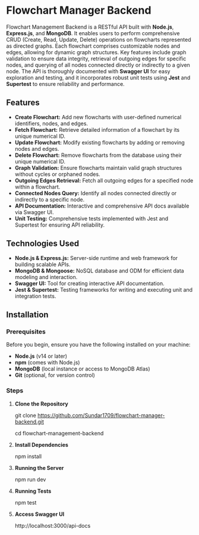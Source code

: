 # Flowchart Manager Backend

Flowchart Management Backend is a RESTful API built with **Node.js**, **Express.js**, and **MongoDB**. 
It enables users to perform comprehensive CRUD (Create, Read, Update, Delete) operations on flowcharts represented as directed graphs. 
Each flowchart comprises customizable nodes and edges, allowing for dynamic graph structures. 
Key features include graph validation to ensure data integrity, retrieval of outgoing edges for specific nodes, and querying of all nodes connected directly or indirectly to a given node. 
The API is thoroughly documented with **Swagger UI** for easy exploration and testing, and it incorporates robust unit tests using **Jest** and **Supertest** to ensure reliability and performance.

## Features

- **Create Flowchart:** Add new flowcharts with user-defined numerical identifiers, nodes, and edges.
- **Fetch Flowchart:** Retrieve detailed information of a flowchart by its unique numerical ID.
- **Update Flowchart:** Modify existing flowcharts by adding or removing nodes and edges.
- **Delete Flowchart:** Remove flowcharts from the database using their unique numerical ID.
- **Graph Validation:** Ensure flowcharts maintain valid graph structures without cycles or orphaned nodes.
- **Outgoing Edges Retrieval:** Fetch all outgoing edges for a specified node within a flowchart.
- **Connected Nodes Query:** Identify all nodes connected directly or indirectly to a specific node.
- **API Documentation:** Interactive and comprehensive API docs available via Swagger UI.
- **Unit Testing:** Comprehensive tests implemented with Jest and Supertest for ensuring API reliability.

## Technologies Used

- **Node.js & Express.js:** Server-side runtime and web framework for building scalable APIs.
- **MongoDB & Mongoose:** NoSQL database and ODM for efficient data modeling and interaction.
- **Swagger UI:** Tool for creating interactive API documentation.
- **Jest & Supertest:** Testing frameworks for writing and executing unit and integration tests.

## Installation

### Prerequisites

Before you begin, ensure you have the following installed on your machine:

- **Node.js** (v14 or later)
- **npm** (comes with Node.js)
- **MongoDB** (local instance or access to MongoDB Atlas)
- **Git** (optional, for version control)

### Steps

1. **Clone the Repository**

   git clone https://github.com/Sundar1709/flowchart-manager-backend.git
   
   cd flowchart-management-backend

3. **Install Dependencies**

   npm install

4. **Running the Server**

   npm run dev

5. **Running Tests**

   npm test

6. **Access Swagger UI**

   http://localhost:3000/api-docs

   
